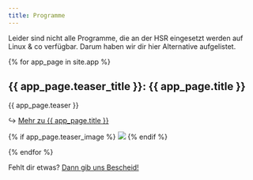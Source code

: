 ```yaml
---
title: Programme
---
```


Leider sind nicht alle Programme, die an der HSR eingesetzt werden auf Linux & co verfügbar.
Darum haben wir dir hier Alternative aufgelistet.

{% for app_page in site.app %}

  <h2>{{ app_page.teaser_title }}: {{ app_page.title }}</h2>
  <p>{{ app_page.teaser }}</p>
  <p>&#8618; <a href="{{ app_page.url }}">Mehr zu {{ app_page.title }}</a></p>
  {% if app_page.teaser_image %}
  <img src="{{ app_page.teaser_image }}" />
  {% endif %}

{% endfor %}


Fehlt dir etwas? [Dann gib uns Bescheid!](/hilfe/)
